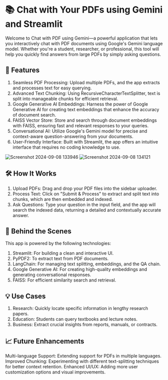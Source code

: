 # 📚 Chat with Your PDFs using Gemini and Streamlit

Welcome to Chat with PDF using Gemini—a powerful application that lets you interactively chat with PDF documents using Google's Gemini language model. Whether you're a student, researcher, or professional, this tool will help you quickly find answers from large PDFs by simply asking questions.

## 🚀 Features

1. Seamless PDF Processing: Upload multiple PDFs, and the app extracts and processes text for easy querying.
2. Advanced Text Chunking: Using RecursiveCharacterTextSplitter, text is split into manageable chunks for efficient retrieval.
3. Google Generative AI Embeddings: Harness the power of Google Generative AI for creating text embeddings that enhance the accuracy of document search.
4. FAISS Vector Store: Store and search through document embeddings with FAISS, ensuring fast and relevant responses to your queries.
5. Conversational AI: Utilize Google's Gemini model for precise and context-aware question-answering from your documents.
6. User-Friendly Interface: Built with Streamlit, the app offers an intuitive interface that requires no coding knowledge to use.

![Screenshot 2024-09-08 133946](https://github.com/user-attachments/assets/82b37306-d31f-46ad-a559-f7ccef01cddc)
![Screenshot 2024-09-08 134121](https://github.com/user-attachments/assets/b7c29bd9-ed08-4f9b-ba64-9d7943205cf2)

   
## 🛠️ How It Works

1. Upload PDFs: Drag and drop your PDF files into the sidebar uploader.
2. Process Text: Click on "Submit & Process" to extract and split text into chunks, which are then embedded and indexed.
3. Ask Questions: Type your question in the input field, and the app will search the indexed data, returning a detailed and contextually accurate answer.
   
## 🧠 Behind the Scenes
This app is powered by the following technologies:

1. Streamlit: For building a clean and interactive UI.
2. PyPDF2: To extract text from PDF documents.
3. LangChain: For managing text splitting, embeddings, and the QA chain.
4. Google Generative AI: For creating high-quality embeddings and generating conversational responses.
5. FAISS: For efficient similarity search and retrieval.
   
## 💡 Use Cases

1. Research: Quickly locate specific information in lengthy research papers.
2. Education: Students can query textbooks and lecture notes.
3. Business: Extract crucial insights from reports, manuals, or contracts.

## 📈 Future Enhancements

Multi-language Support: Extending support for PDFs in multiple languages.
Improved Chunking: Experimenting with different text-splitting techniques for better context retention.
Enhanced UI/UX: Adding more user customization options and visual improvements.
